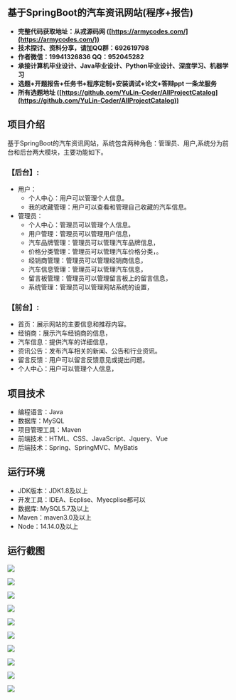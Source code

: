 ## 基于SpringBoot的汽车资讯网站(程序+报告)

- <b>完整代码获取地址：从戎源码网 ([https://armycodes.com/](https://armycodes.com/))</b>
- <b>技术探讨、资料分享，请加QQ群：692619798</b> 
- <b>作者微信：19941326836  QQ：952045282</b> 
- <b>承接计算机毕业设计、Java毕业设计、Python毕业设计、深度学习、机器学习</b>
- <b>选题+开题报告+任务书+程序定制+安装调试+论文+答辩ppt 一条龙服务</b>
- <b>所有选题地址 ([https://github.com/YuLin-Coder/AllProjectCatalog](https://github.com/YuLin-Coder/AllProjectCatalog)) </b>

## 项目介绍
基于SpringBoot的汽车资讯网站，系统包含两种角色：管理员、用户,系统分为前台和后台两大模块，主要功能如下。

### 【后台】:
- 用户：
    - 个人中心：用户可以管理个人信息。
    - 我的收藏管理：用户可以查看和管理自己收藏的汽车信息。
- 管理员：
    - 个人中心：管理员可以管理个人信息。
    - 用户管理：管理员可以管理用户信息，
    - 汽车品牌管理：管理员可以管理汽车品牌信息，
    - 价格分类管理：管理员可以管理汽车价格分类，。
    - 经销商管理：管理员可以管理经销商信息，
    - 汽车信息管理：管理员可以管理汽车信息，
    - 留言板管理：管理员可以管理留言板上的留言信息，
    - 系统管理：管理员可以管理网站系统的设置，

### 【前台】:
- 首页：展示网站的主要信息和推荐内容。
- 经销商：展示汽车经销商的信息，
- 汽车信息：提供汽车的详细信息，
- 资讯公告：发布汽车相关的新闻、公告和行业资讯。
- 留言反馈：用户可以留言反馈意见或提出问题。
- 个人中心：用户可以管理个人信息，

## 项目技术
- 编程语言：Java
- 数据库：MySQL
- 项目管理工具：Maven
- 前端技术：HTML、CSS、JavaScript、Jquery、Vue
- 后端技术：Spring、SpringMVC、MyBatis

## 运行环境
- JDK版本：JDK1.8及以上
- 开发工具：IDEA、Ecplise、Myecplise都可以
- 数据库: MySQL5.7及以上
- Maven：maven3.0及以上
- Node：14.14.0及以上

## 运行截图
![](screenshot/1.png)

![](screenshot/2.png)

![](screenshot/3.png)

![](screenshot/4.png)

![](screenshot/5.png)

![](screenshot/6.png)

![](screenshot/7.png)

![](screenshot/8.png)

![](screenshot/9.png)

![](screenshot/10.png)
